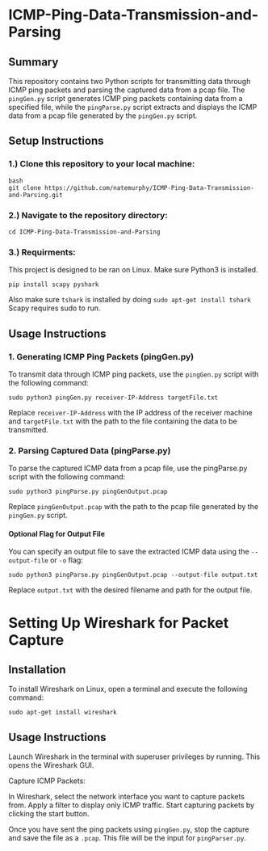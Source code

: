 # ICMP-Ping-Data-Transmission-and-Parsing

## Summary

This repository contains two Python scripts for transmitting data through ICMP ping packets and parsing the captured data from a pcap file. The `pingGen.py` script generates ICMP ping packets containing data from a specified file, while the `pingParse.py` script extracts and displays the ICMP data from a pcap file generated by the `pingGen.py` script.

## Setup Instructions

### 1.) Clone this repository to your local machine:
```
bash
git clone https://github.com/natemurphy/ICMP-Ping-Data-Transmission-and-Parsing.git
```
### 2.) Navigate to the repository directory:

```
cd ICMP-Ping-Data-Transmission-and-Parsing
```

### 3.) Requirments:
This project is designed to be ran on Linux.
Make sure Python3 is installed.

```
pip install scapy pyshark
```
Also make sure `tshark` is installed by doing `sudo apt-get install tshark`
Scapy requires sudo to run.

## Usage Instructions

### 1. Generating ICMP Ping Packets (pingGen.py)

To transmit data through ICMP ping packets, use the `pingGen.py` script with the following command:

```
sudo python3 pingGen.py receiver-IP-Address targetFile.txt
```

Replace `receiver-IP-Address` with the IP address of the receiver machine and `targetFile.txt` with the path to the file containing the data to be transmitted.

### 2. Parsing Captured Data (pingParse.py)

To parse the captured ICMP data from a pcap file, use the pingParse.py script with the following command:

```
sudo python3 pingParse.py pingGenOutput.pcap
```

Replace `pingGenOutput.pcap` with the path to the pcap file generated by the `pingGen.py` script.

#### Optional Flag for Output File

You can specify an output file to save the extracted ICMP data using the `--output-file` or `-o` flag:

```
sudo python3 pingParse.py pingGenOutput.pcap --output-file output.txt
```

Replace `output.txt` with the desired filename and path for the output file.

# Setting Up Wireshark for Packet Capture

## Installation

To install Wireshark on Linux, open a terminal and execute the following command:

```
sudo apt-get install wireshark
```

## Usage Instructions

Launch Wireshark in the terminal with superuser privileges by running. This opens the Wireshark GUI.

Capture ICMP Packets:

In Wireshark, select the network interface you want to capture packets from.
Apply a filter to display only ICMP traffic.
Start capturing packets by clicking the start button.

Once you have sent the ping packets using `pingGen.py`, stop the capture and save the file as a `.pcap`. This file will be the input for `pingParser.py`.

